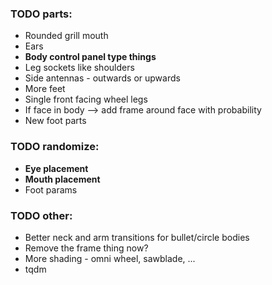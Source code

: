 ### TODO parts:
- Rounded grill mouth
- Ears
- **Body control panel type things**
- Leg sockets like shoulders
- Side antennas - outwards or upwards
- More feet
- Single front facing wheel legs
- If face in body --> add frame around face with probability
- New foot parts

### TODO randomize:
- **Eye placement**
- **Mouth placement**
- Foot params

### TODO other:
- Better neck and arm transitions for bullet/circle bodies
- Remove the frame thing now?
- More shading - omni wheel, sawblade, ...
- tqdm
